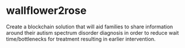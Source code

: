 # wallflower2rose
Create a blockchain solution that will aid families to share information around their autism spectrum disorder diagnosis in order to reduce wait time/bottlenecks for treatment resulting in earlier intervention.
